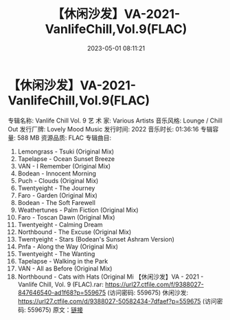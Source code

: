 ﻿---
title: 【休闲沙发】VA-2021-VanlifeChill,Vol.9(FLAC)
date: 2023-05-01 08:11:21
categories: 古典音乐、新世纪、纯音雅乐
tags: 纯音雅乐
---
# 【休闲沙发】VA-2021-VanlifeChill,Vol.9(FLAC)

专辑名称: Vanlife Chill Vol. 9
艺 术 家: Various Artists
音乐风格: Lounge / Chill Out
发行厂牌: Lovely Mood Music
发行时间: 2022
音乐时长: 01:36:16
专辑容量: 588 MB
资源品质: FLAC
专辑曲目:
01. Lemongrass - Tsuki (Original Mix)
02. Tapelapse - Ocean Sunset Breeze
03. VAN - I Remember (Original Mix)
04. Bodean - Innocent Morning
05. Puch - Clouds (Original Mix)
06. Twentyeight - The Journey
07. Faro - Garden (Original Mix)
08. Bodean - The Soft Farewell
09. Weathertunes - Palm Fiction (Original Mix)
10. Faro - Toscan Dawn (Original Mix)
11. Twentyeight - Calming Dream
12. Northbound - The Excuse (Original Mix)
13. Twentyeight - Stars (Bodean's Sunset Ashram Version)
14. Pnfa - Along the Way (Original Mix)
15. Twentyeight - The Wanting
16. Tapelapse - Walking in the Park
17. VAN - All as Before (Original Mix)
18. Northbound - Cats with Hats (Original Mi
【休闲沙发】VA - 2021 - Vanlife Chill, Vol. 9 (FLAC).rar: https://url27.ctfile.com/f/9388027-847646540-ad1f68?p=559675
(访问密码: 559675)
休闲沙发: https://url27.ctfile.com/d/9388027-50582434-7dfaef?p=559675
(访问密码: 559675)
原文：[链接](https://blog.sina.com.cn/s/blog_1647c7e76010311of.html)